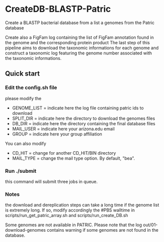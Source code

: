 # CreateDB-BLASTP-Patric
Create a BLASTP bacterial database from a list a genomes from the Patric database

Create also a FigFam log containing the list of FigFam annotation found in the genome and the corresponding protein product
The last step of this pipeline aims to download the taxonomic informations for each genome and construct a taxonomic log featuring the genome number associated with the taxonomic informations.

## Quick start

### Edit the config.sh file
please modify the 
  - GENOME_LIST = indicate here the log file containing patric ids to download
  - SPLIT_DIR = indicate here the directory to download the genomes files
  - DB_DIR = indicate here the directory containing the final database files
  - MAIL_USER = indicate here your arizona.edu email
  - GROUP = indicate here your group affiliation

You can also modify
  - CD_HIT = change for another CD_HIT/BIN directory
  - MAIL_TYPE = change the mail type option. By default, "bea".
  
### Run ./submit
this command will submit three jobs in queue. 

### Notes
the download and dereplication steps can take a long time if the genome list is extremely long. If so, modify accordingly the #PBS walltime in scripts/run_get_patric_array.sh and scripts/run_create_DB.sh

Some genomes are not available in PATRIC. Please note that the log out/01-download-genomes contains warning if some genomes are not found in the database.
